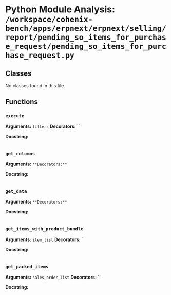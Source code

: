 # Python Module Analysis: `/workspace/cohenix-bench/apps/erpnext/erpnext/selling/report/pending_so_items_for_purchase_request/pending_so_items_for_purchase_request.py`

## Classes

No classes found in this file.


## Functions

### `execute`
**Arguments:** `filters`
**Decorators:** ``

**Docstring:**
```

```
### `get_columns`
**Arguments:** ``
**Decorators:** ``

**Docstring:**
```

```
### `get_data`
**Arguments:** ``
**Decorators:** ``

**Docstring:**
```

```
### `get_items_with_product_bundle`
**Arguments:** `item_list`
**Decorators:** ``

**Docstring:**
```

```
### `get_packed_items`
**Arguments:** `sales_order_list`
**Decorators:** ``

**Docstring:**
```

```


